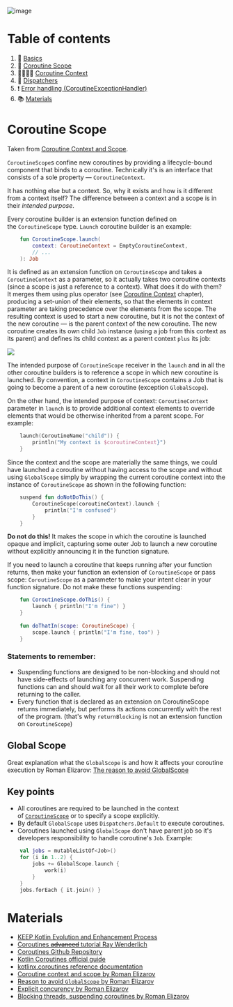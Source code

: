 ![image](https://miro.medium.com/max/1994/1*OEX52nKgM1SHGO4l1mvV1A.gif)
# Table of contents
1. :abcd: [Basics](https://github.com/uptechteam/android-cookbook/blob/chapter/coroutines/Coroutines/1_Basics.md)
2. :microscope: [Coroutine Scope](#coroutine-scope)
3. :family_man_woman_girl_boy: [Coroutine Context](https://github.com/uptechteam/android-cookbook/blob/chapter/coroutines/Coroutines/3_CoroutineContext.md)
4. :twisted_rightwards_arrows: [Dispatchers](https://github.com/uptechteam/android-cookbook/blob/chapter/coroutines/Coroutines/4_Dispatchers.md)
5. :exclamation: [Error handling (CoroutineExceptionHandler)](https://github.com/uptechteam/android-cookbook/blob/chapter/coroutines/Coroutines/5_ErrorHandling.md)
6. :books: [Materials](#materials)

# Coroutine Scope
Taken from [Coroutine Context and Scope](https://medium.com/@elizarov/coroutine-context-and-scope-c8b255d59055#8293).

`CoroutineScope`s confine new coroutines by providing a lifecycle-bound component that binds to a coroutine. Technically it's is an interface that consists of a sole property — `CoroutineContext`. 

It has nothing else but a context. So, why it exists and how is it different from a context itself? The difference between a context and a scope is in their *intended purpose*.

Every coroutine builder is an extension function defined on the `CoroutineScope` type. `Launch` coroutine builder is an example:
```kotlin
    fun CoroutineScope.launch(
        context: CoroutineContext = EmptyCoroutineContext,
        // ...
    ): Job
```
It is defined as an extension function on `CoroutineScope` and takes a `CoroutineContext` as a parameter, so it actually takes two coroutine contexts (since a scope is just a reference to a context). What does it do with them? It merges them using plus operator (see [Coroutine Context](https://github.com/uptechteam/android-cookbook/blob/chapter/coroutines/Coroutines/3_CoroutineContext.md) chapter), producing a set-union of their elements, so that the elements in context parameter are taking precedence over the elements from the scope. The resulting context is used to start a new coroutine, but it is not the context of the new coroutine — is the parent context of the new coroutine. The new coroutine creates its own child `Job` instance (using a job from this context as its parent) and defines its child context as a parent context `plus` its job:

![](https://miro.medium.com/max/4596/1*zuX5Ozc2TwofXlmDajxpzg.png)


The intended purpose of `CoroutineScope` receiver in the `launch` and in all the other coroutine builders is to reference a scope in which new coroutine is launched. By convention, a context in `CoroutineScope` contains a Job that is going to become a parent of a new coroutine (exception `GlobalScope`).

On the other hand, the intended purpose of context: `CoroutineContext` parameter in `launch` is to provide additional context elements to override elements that would be otherwise inherited from a parent scope. For example:
```kotlin
    launch(CoroutineName("child")) {
        println("My context is $coroutineContext}")        
    }
```
Since the context and the scope are materially the same things, we could have launched a coroutine without having access to the scope and without using `GlobalScope` simply by wrapping the current coroutine context into the instance of `CoroutineScope` as shown in the following function:
```kotlin
    suspend fun doNotDoThis() {
        CoroutineScope(coroutineContext).launch {
            println("I'm confused")
        }
    }
```
**Do not do this!** It makes the scope in which the coroutine is launched opaque and implicit, capturing some outer Job to launch a new coroutine without explicitly announcing it in the function signature.

If you need to launch a coroutine that keeps running after your function returns, then make your function an extension of `CoroutineScope` or pass scope: `CoroutineScope` as a parameter to make your intent clear in your function signature. Do not make these functions suspending:
```kotlin
    fun CoroutineScope.doThis() {
        launch { println("I'm fine") }
    }
    
    fun doThatIn(scope: CoroutineScope) {
        scope.launch { println("I'm fine, too") }
    }
```
### Statements to remember:

- Suspending functions are designed to be non-blocking and should not have side-effects of launching any concurrent work. Suspending functions can and should wait for all their work to complete before returning to the caller.
- Every function that is declared as an extension on CoroutineScope returns immediately, but performs its actions concurrently with the rest of the program. (that's why `returnBlocking` is not an extension function on `CoroutineScope`)

## Global Scope

Great explanation what the `GlobalScope` is and how it affects your coroutine execution by Roman Elizarov: [The reason to avoid GlobalScope](https://medium.com/@elizarov/the-reason-to-avoid-globalscope-835337445abc)

## Key points

- All coroutines are required to be launched in the context of [`CoroutineScope`](https://kotlin.github.io/kotlinx.coroutines/kotlinx-coroutines-core/kotlinx.coroutines/-coroutine-scope/index.html) or to specify a scope explicitly.
- By default `GlobalScope` uses `Dispatchers.Default` to execute coroutines.
- Coroutines launched using `GlobalScope` don't have parent job so it's developers responsibility to handle coroutine's `Job`. Example:
```kotlin
    val jobs = mutableListOf<Job>()
    for (i in 1..2) {
        jobs += GlobalScope.launch {
            work(i)
        }
    }
    jobs.forEach { it.join() }
```



# Materials 

* [KEEP Kotlin Evolution and Enhancement Process](https://github.com/Kotlin/KEEP/blob/master/proposals/coroutines.md)
* [Coroutines ~~advanced~~ tutorial Ray Wenderlich](https://www.raywenderlich.com/2117501-kotlin-coroutines-tutorial-for-android-advanced)
* [Coroutines Github Repository](https://github.com/Kotlin/kotlinx.coroutines)
* [Kotlin Coroutines official guide](https://kotlinlang.org/docs/reference/coroutines/coroutines-guide.html)
* [kotlinx.coroutines reference documentation](https://kotlin.github.io/kotlinx.coroutines/)
* [Coroutine context and scope by Roman Elizarov](https://medium.com/@elizarov/coroutine-context-and-scope-c8b255d59055#8293)
* [Reason to avoid `GlobalScope` by Roman Elizarov](https://medium.com/@elizarov/the-reason-to-avoid-globalscope-835337445abc)
* [Explicit concurency by Roman Elizarov](https://medium.com/@elizarov/explicit-concurrency-67a8e8fd9b25)
* [Blocking threads, suspending coroutines by Roman Elizarov](https://medium.com/@elizarov/blocking-threads-suspending-coroutines-d33e11bf4761)

